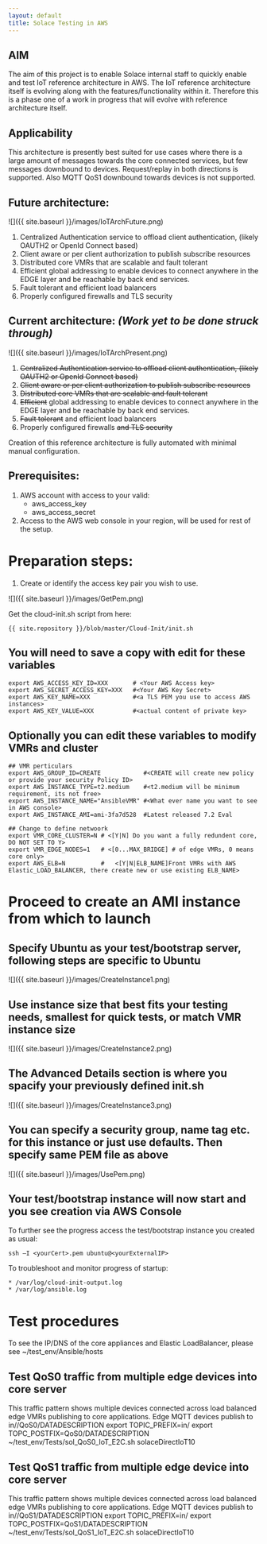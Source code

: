 ```yaml
---
layout: default
title: Solace Testing in AWS
---
```


## AIM
The aim of this project is to enable Solace internal staff to quickly enable and test IoT reference architecture in AWS.
The IoT reference architecture itself is evolving along with the features/functionality within it.  Therefore this is a phase one of a work in progress that will evolve with reference architecture itself.

## Applicability
This architecture is presently best suited for use cases where there is a large amount of messages towards the core connected services, but few messages downbound to devices.  Request/replay in both directions is supported.
Also MQTT QoS1 downbound towards devices is not supported.

## Future architecture:
![]({{ site.baseurl }}/images/IoTArchFuture.png)

1.	Centralized Authentication service to offload client authentication, (likely OAUTH2 or OpenId Connect based)
2.	Client aware or per client authorization to publish subscribe resources
3.	Distributed core VMRs that are scalable and fault tolerant
4.	Efficient global addressing to enable devices to connect anywhere in the EDGE layer and be reachable by back end services.
5.	Fault tolerant and efficient load balancers
6.	Properly configured firewalls and TLS security

## Current architecture: *(Work yet to be done struck through)*
![]({{ site.baseurl }}/images/IoTArchPresent.png)

1.  ~~Centralized Authentication service to offload client authentication, (likely OAUTH2 or OpenId Connect based)~~
2.	~~Client aware or per client authorization to publish subscribe resources~~
3.	~~Distributed core VMRs that are scalable and fault tolerant~~
4.	~~Efficient~~ global addressing to enable devices to connect anywhere in the EDGE layer and be reachable by back end services.
5.	~~Fault tolerant~~ and efficient load balancers
6.	Properly configured firewalls ~~and TLS security~~

Creation of this reference architecture is fully automated with minimal manual configuration.

## Prerequisites:
1.	AWS account with access to your valid:
    *	aws_access_key
    *	aws_access_secret
2.	Access to the AWS web console in your region, will be used for rest of the setup.

# Preparation steps:
1.  Create or identify the access key pair you wish to use.

![]({{ site.baseurl }}/images/GetPem.png)

Get the cloud-init.sh script from here:

    {{ site.repository }}/blob/master/Cloud-Init/init.sh

## You will need to save a copy with edit for these variables

```
export AWS_ACCESS_KEY_ID=XXX       # <Your AWS Access key>
export AWS_SECRET_ACCESS_KEY=XXX   #<Your AWS Key Secret>
export AWS_KEY_NAME=XXX            #<a TLS PEM you use to access AWS instances>
export AWS_KEY_VALUE=XXX           #<actual content of private key>
```

## Optionally you can edit these variables to modify VMRs and cluster

```
## VMR perticulars
export AWS_GROUP_ID=CREATE            #<CREATE will create new policy or provide your security Policy ID>
export AWS_INSTANCE_TYPE=t2.medium    #<t2.medium will be minimum requirement, its not free>
export AWS_INSTANCE_NAME="AnsibleVMR" #<What ever name you want to see in AWS console>
export AWS_INSTANCE_AMI=ami-3fa7d528  #Latest released 7.2 Eval

## Change to define netwoork
export VMR_CORE_CLUSTER=N # <[Y|N] Do you want a fully redundent core, DO NOT SET TO Y>
export VMR_EDGE_NODES=1   # <[0...MAX_BRIDGE] # of edge VMRs, 0 means core only>
export AWS_ELB=N          #   <[Y|N|ELB_NAME]Front VMRs with AWS Elastic_LOAD_BALANCER, there create new or use existing ELB_NAME>
```

# Proceed to create an AMI instance from which to launch 

## Specify Ubuntu as your test/bootstrap server, following steps are specific to Ubuntu

![]({{ site.baseurl }}/images/CreateInstance1.png)

## Use instance size that best fits your testing needs, smallest for quick tests, or match VMR instance size

![]({{ site.baseurl }}/images/CreateInstance2.png)

## The Advanced Details section is where you spacify your previously defined init.sh

![]({{ site.baseurl }}/images/CreateInstance3.png)

## You can specify a security group, name tag etc. for this instance or just use defaults. Then specify same PEM file as above

![]({{ site.baseurl }}/images/UsePem.png)

## Your test/bootstrap instance will now start and you see creation via AWS Console

To further see the progress access the test/bootstrap instance you created as usual:

```ssh –I <yourCert>.pem ubuntu@<yourExternalIP>```

To troubleshoot and monitor progress of startup:

    * /var/log/cloud-init-output.log
    * /var/log/ansible.log

# Test procedures

To see the IP/DNS of the core appliances and Elastic LoadBalancer, please see ~/test_env/Ansible/hosts

## Test QoS0 traffic from multiple edge devices into core server

This traffic pattern shows multiple devices connected across load balanced edge VMRs publishing to core applications.
Edge MQTT devices publish to in/<deviceId>/QoS0/DATADESCRIPTION
export TOPIC_PREFIX=in/
export TOPC_POSTFIX=QoS0/DATADESCRIPTION
~/test_env/Tests/sol_QoS0_IoT_E2C.sh <runTime> <SolaceCoreHost> <SolaceEdgeHost> solaceDirectIoT10


## Test QoS1 traffic from multiple edge device into core server

This traffic pattern shows multiple devices connected across load balanced edge VMRs publishing to core applications.
Edge MQTT devices publish to in/<deviceId>/QoS1/DATADESCRIPTION
export TOPIC_PREFIX=in/
export TOPC_POSTFIX=QoS1/DATADESCRIPTION
~/test_env/Tests/sol_QoS1_IoT_E2C.sh <runTime> <SolaceCoreHost> <SolaceEdgeHost> solaceDirectIoT10